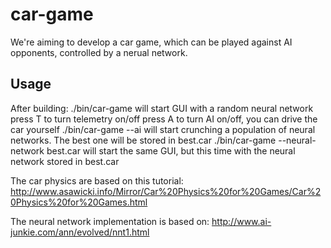 car-game
========

We're aiming to develop a car game, which can be played against AI opponents, controlled by a nerual network.

Usage
-----
After building:
./bin/car-game will start GUI with a random neural network
	press T to turn telemetry on/off
	press A to turn AI on/off, you can drive the car yourself
./bin/car-game --ai
	will start crunching a population of neural networks. The best one will be stored in best.car
./bin/car-game --neural-network best.car
	will start the same GUI, but this time with the neural network stored in best.car

The car physics are based on this tutorial: http://www.asawicki.info/Mirror/Car%20Physics%20for%20Games/Car%20Physics%20for%20Games.html

The neural network implementation is based on: http://www.ai-junkie.com/ann/evolved/nnt1.html

